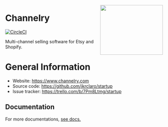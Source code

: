 <a href='https://github.com/jkrclaro/channelry'><img src='https://github.com/jkrclaro/channelry/blob/master/static/img/channelry.png' align='right' width='200' height='160' /></a>

# Channelry
[![CircleCI](https://circleci.com/gh/jkrclaro/channelry/tree/master.svg?style=svg&circle-token=6e39dbce5406cefdb75a5cd1e6eec03c225c055d)](https://circleci.com/gh/jkrclaro/channelry/tree/master)

Multi-channel selling software for Etsy and Shopify.

# General Information
- Website: https://www.channelry.com
- Source code: https://github.com/jkrclaro/startup
- Issue tracker: https://trello.com/b/7Pm8Ltmg/startup

## Documentation

For more documentations, [see docs.](https://github.com/jkrclaro/channelry/tree/master/docs)
